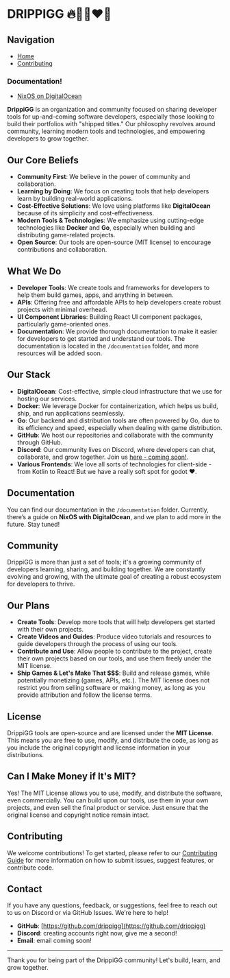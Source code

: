 # DRIPPIGG 🔥🐦‍🔥❤️‍🔥

## Navigation

- [Home](/)
- [Contributing](/contributing/contribution)

### Documentation!
- [NixOS on DigitalOcean](/documentation/nixos-digitalocean)


**DrippiGG** is an organization and community focused on sharing developer tools for up-and-coming software developers, especially those looking to build their portfolios with "shipped titles." Our philosophy revolves around community, learning modern tools and technologies, and empowering developers to grow together.

## Our Core Beliefs

- **Community First**: We believe in the power of community and collaboration.
- **Learning by Doing**: We focus on creating tools that help developers learn by building real-world applications.
- **Cost-Effective Solutions**: We love using platforms like **DigitalOcean** because of its simplicity and cost-effectiveness.
- **Modern Tools & Technologies**: We emphasize using cutting-edge technologies like **Docker** and **Go**, especially when building and distributing game-related projects.
- **Open Source**: Our tools are open-source (MIT license) to encourage contributions and collaboration.

## What We Do

- **Developer Tools**: We create tools and frameworks for developers to help them build games, apps, and anything in between.
- **APIs**: Offering free and affordable APIs to help developers create robust projects with minimal overhead.
- **UI Component Libraries**: Building React UI component packages, particularly game-oriented ones.
- **Documentation**: We provide thorough documentation to make it easier for developers to get started and understand our tools. The documentation is located in the `/documentation` folder, and more resources will be added soon.

## Our Stack

- **DigitalOcean**: Cost-effective, simple cloud infrastructure that we use for hosting our services.
- **Docker**: We leverage Docker for containerization, which helps us build, ship, and run applications seamlessly.
- **Go**: Our backend and distribution tools are often powered by Go, due to its efficiency and speed, especially when dealing with game distribution.
- **GitHub**: We host our repositories and collaborate with the community through GitHub.
- **Discord**: Our community lives on Discord, where developers can chat, collaborate, and grow together. Join us [here - coming soon!]().
- **Various Frontends**: We love all sorts of technologies for client-side - from Kotlin to React! But we have a really soft spot for godot ❤️.

## Documentation

You can find our documentation in the `/documentation` folder. Currently, there’s a guide on **NixOS with DigitalOcean**, and we plan to add more in the future. Stay tuned!

## Community

DrippiGG is more than just a set of tools; it's a growing community of developers learning, sharing, and building together. We are constantly evolving and growing, with the ultimate goal of creating a robust ecosystem for developers to thrive.

## Our Plans

- **Create Tools**: Develop more tools that will help developers get started with their own projects.
- **Create Videos and Guides**: Produce video tutorials and resources to guide developers through the process of using our tools.
- **Contribute and Use**: Allow people to contribute to the project, create their own projects based on our tools, and use them freely under the MIT license.
- **Ship Games & Let's Make That $$$**: Build and release games, while potentially monetizing (games, APIs, etc.). The MIT license does not restrict you from selling software or making money, as long as you provide attribution and follow the license terms.

## License

DrippiGG tools are open-source and are licensed under the **MIT License**. This means you are free to use, modify, and distribute the code, as long as you include the original copyright and license information in your distributions.

## Can I Make Money if It's MIT?

Yes! The MIT License allows you to use, modify, and distribute the software, even commercially. You can build upon our tools, use them in your own projects, and even sell the final product or service. Just ensure that the original license and copyright notice remain intact.

## Contributing

We welcome contributions! To get started, please refer to our [Contributing Guide](/contributing/contribution) for more information on how to submit issues, suggest features, or contribute code.

## Contact

If you have any questions, feedback, or suggestions, feel free to reach out to us on Discord or via GitHub Issues. We’re here to help!

- **GitHub**: [https://github.com/drippigg](https://github.com/drippigg)
- **Discord**: creating accounts right now, give me a second!
- **Email**: email coming soon!

---

Thank you for being part of the DrippiGG community! Let's build, learn, and grow together.

